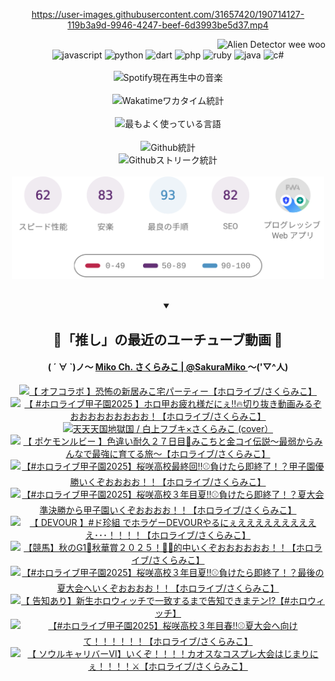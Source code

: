 <!-- START: HERO IMAGE GIF ////////// ////////// ////////// -->
<!-- <img src="@/../assets/img/gaming/ghost-of-tsushima.gif" width="100%"  alt="nellyXinwei's Hero Gif Image"/> -->
<!-- END: HERO IMAGE GIF ////////// ////////// ////////// -->

<div align="center" >  
  
<!-- START:ワンピース 第1015話「ルフィはRED ROCを使う」 -->
<https://user-images.githubusercontent.com/31657420/190714127-119b3a9d-9946-4247-beef-6d3993be5d37.mp4>
<!-- END:ワンピース 第1015話「ルフィはRED ROCを使う」 -->

<!-- START:VISITOR COUNTER -->
<div width="100%" align="right">
<img src="https://komarev.com/ghpvc/?username=nellyXinwei&label=🛸&color=grey&style=for-the-badge&labelcolor=ffffff" alt="Alien Detector wee woo"/>
</div>
<!-- END:VISITOR COUNTER -->

<!-- START: PROGRAMMING LANGUAGES -->
<!-- 色彩 Color Scheme:
#961E3A, #8A0D42, #5A0640, #4F265E, #2B355A, #3E759B, #CC4246,
#BB2649, #AD1052, #700750, #633075, #364270, #4E92C2, #FF5357
Sauce: https://www.webcreatorbox.com/inspiration/pantone-2023
-->

<img src="https://img.shields.io/badge/javascript%20-%23BB2649.svg?&style=for-the-badge&logo=javascript&logoColor=white&labelColor=961E3A" alt="javascript"/>
<img src="https://img.shields.io/badge/python%20-%23AD1052.svg?&style=for-the-badge&logo=python&logoColor=white&labelColor=8A0D42" alt="python" />
<img src="https://img.shields.io/badge/dart%20-%23700750.svg?&style=for-the-badge&logo=dart&logoColor=white&labelColor=5A0640" alt="dart"/>
<img src="https://img.shields.io/badge/php%20-%23633075.svg?&style=for-the-badge&logo=php&logoColor=white&labelColor=4F265E" alt="php"/>
<img src="https://img.shields.io/badge/ruby%20-%23364270.svg?&style=for-the-badge&logo=ruby&logoColor=white&labelColor=2B355A" alt="ruby"/>
<img src="https://img.shields.io/badge/java%20-%234E92C2.svg?&style=for-the-badge&logo=openjdk&logoColor=white&labelColor=3E759B" alt="java"/>
<img src="https://img.shields.io/badge/c%23-%23FF5357.svg?style=for-the-badge&logo=c-sharp&logoColor=white&labelColor=CC4246" alt="c#"/>  
<!-- END: PROGRAMMING LANGUAGES -->

<br>
<br>

<!-- START: MUSIC STATUS -->
  <!-- <a href="https://newojima-gsrs-20220114.vercel.app/api/now-playing?open">
    <img src="https://newojima-gsrs-20220114.vercel.app/api/now-playing" alt="Spotify現在再生中の音楽">
  </a> -->
  <img src="https://newojima-grss-20230114.vercel.app/api/spotify?border_color=transparent" alt="Spotify現在再生中の音楽" width="280px">
<!-- END: MUSIC STATUS -->

<br>
<br>

<!-- START: GITHUB STATUS -->
<!-- 色彩 Color Scheme:  #BB2649, #AD1052, #700750, #633075 -->
<img align="center" src="https://newojima-grs-20230109.vercel.app/api/wakatime?username=newojima&layout=compact&langs_count=10&locale=ja&hide_title=false&title_color=fff&hide_border=true&text_color=fff&bg_color=BB2649,BB2649,633075,633075&hide=other,css,html,bash,xml,git%20config,makefile,properties,yaml,markdown,text,json,jsx" alt="Wakatimeワカタイム統計" width="500px"/>

<br>
<br>

<!-- 色彩 Color Scheme:  #633075, #364270, #4E92C2 -->
  <img align="center" src="https://newojima-grs-20230109.vercel.app/api/top-langs?username=newojima&layout=compact&text_color=fff&icon_color=fff&hide_border=true&&locale=ja&hide_title=false&title_color=fff&include_all_commits=true&card_width=445&langs_count=11&hide=c%23,powershell,shaderlab,hlsl,makefile,jupyter%20notebook,python,html,css,shell,batchfile,less,liquid,hack,scss&bg_color=4F265E,633075,4E92C2" alt="最もよく使っている言語" width="500px"/>

<br>
<br>

<!-- 色彩 Color Scheme:  #4E92C2, #FF5357 -->
  <img align="center" src="https://newojima-grs-20230109.vercel.app/api?username=newojima&rank_icon=github&show_icons=true&&locale=ja&title_color=fff&text_color=fff&icon_color=fff&hide_border=true&hide_title=false&count_private=true&include_all_commits=true&card_width=495&disable_animations=true&bg_color=4E92C2,4E92C2,FF5357" alt="Github統計" width="500px"/>

<br>

<img align="center" src="https://streak-stats.demolab.com?user=newojima&theme=dark&hide_border=true&locale=ja&ring=BB2649&stroke=222222&background=151515&sideLabels=BB2649&currStreakLabel=ffffff&border=BB2649&fire=FF5357&currStreakNum=ffffff&sideNums=FF5357&dates=ffffff" alt="Githubストリーク統計" width="500px"/>

<br>
<br>

  <img align="center" width="500px" src="@/../assets/img/page-insights.svg" alt="Githubページの洞察"/>
  
</div>
<!-- END: GITHUB STATUS -->

<br>
<br>

<div align="center">
<details open>
  <summary>

  </summary>

  <h2 align="center">🌸「推し」の最近のユーチューブ動画 🌸</h2>
  <h4>
  ( ´ ∀ `)ノ～ 
  <a href="https://www.youtube.com/@SakuraMiko">Miko Ch. さくらみこ | @SakuraMiko
  </a>
   ～('▽^人)
  </h4>

  <!-- BEGIN YOUTUBE-CARDS -->
<a href="https://www.youtube.com/watch?v=VJm12Ztekgo"><img src="https://ytcards.demolab.com/?id=VJm12Ztekgo&title=%E3%80%90+%E3%82%AA%E3%83%95%E3%82%B3%E3%83%A9%E3%83%9C+%E3%80%91%E6%81%90%E6%80%96%E3%81%AE%E6%96%B0%E5%B1%85%E3%81%BF%E3%81%93%E5%AE%85%E3%83%91%E3%83%BC%E3%83%86%E3%82%A3%E3%83%BC%E3%80%90%E3%83%9B%E3%83%AD%E3%83%A9%E3%82%A4%E3%83%96%2F%E3%81%95%E3%81%8F%E3%82%89%E3%81%BF%E3%81%93%E3%80%91&lang=ja&timestamp=1761659775&background_color=%230d1117&title_color=%23ffffff&stats_color=%23dedede&max_title_lines=1&width=187&border_radius=5&duration=5920" alt="【 オフコラボ 】恐怖の新居みこ宅パーティー【ホロライブ/さくらみこ】" title="【 オフコラボ 】恐怖の新居みこ宅パーティー【ホロライブ/さくらみこ】"></a>
<a href="https://www.youtube.com/watch?v=bxUdgYKIt5s"><img src="https://ytcards.demolab.com/?id=bxUdgYKIt5s&title=%E3%80%90+%23%E3%83%9B%E3%83%AD%E3%83%A9%E3%82%A4%E3%83%96%E7%94%B2%E5%AD%90%E5%9C%922025+%E3%80%91%E3%83%9B%E3%83%AD%E7%94%B2%E3%81%8A%E7%96%B2%E3%82%8C%E6%A7%98%E3%81%A0%E3%81%AB%E3%81%87%E2%80%BC%F0%9F%94%A5%E5%88%87%E3%82%8A%E6%8A%9C%E3%81%8D%E5%8B%95%E7%94%BB%E3%81%BF%E3%82%8B%E3%81%9E%E3%81%8A%E3%81%8A%E3%81%8A%E3%81%8A%E3%81%8A%E3%81%8A%E3%81%8A%E3%81%8A%E3%81%8A%EF%BC%81%E3%80%90%E3%83%9B%E3%83%AD%E3%83%A9%E3%82%A4%E3%83%96%2F%E3%81%95%E3%81%8F%E3%82%89%E3%81%BF%E3%81%93%E3%80%91&lang=ja&timestamp=1761581262&background_color=%230d1117&title_color=%23ffffff&stats_color=%23dedede&max_title_lines=1&width=187&border_radius=5&duration=7044" alt="【 #ホロライブ甲子園2025 】ホロ甲お疲れ様だにぇ‼🔥切り抜き動画みるぞおおおおおおおおお！【ホロライブ/さくらみこ】" title="【 #ホロライブ甲子園2025 】ホロ甲お疲れ様だにぇ‼🔥切り抜き動画みるぞおおおおおおおおお！【ホロライブ/さくらみこ】"></a>
<a href="https://www.youtube.com/watch?v=4I5JQqYIWBg"><img src="https://ytcards.demolab.com/?id=4I5JQqYIWBg&title=%E5%A4%A9%E5%A4%A9%E5%A4%A9%E5%9B%BD%E5%9C%B0%E7%8D%84%E5%9B%BD+%2F+%E7%99%BD%E4%B8%8A%E3%83%95%E3%83%96%E3%82%AD%C3%97%E3%81%95%E3%81%8F%E3%82%89%E3%81%BF%E3%81%93+%28cover%EF%BC%89&lang=ja&timestamp=1761570007&background_color=%230d1117&title_color=%23ffffff&stats_color=%23dedede&max_title_lines=1&width=187&border_radius=5&duration=234" alt="天天天国地獄国 / 白上フブキ×さくらみこ (cover）" title="天天天国地獄国 / 白上フブキ×さくらみこ (cover）"></a>
<a href="https://www.youtube.com/watch?v=d5ogsovblzc"><img src="https://ytcards.demolab.com/?id=d5ogsovblzc&title=%E3%80%90+%E3%83%9D%E3%82%B1%E3%83%A2%E3%83%B3%E3%83%AB%E3%83%93%E3%83%BC+%E3%80%91%E8%89%B2%E9%81%95%E3%81%84%E8%80%90%E4%B9%85%EF%BC%92%EF%BC%97%E6%97%A5%E7%9B%AE%F0%9F%8E%A3%E3%81%BF%E3%81%93%E3%81%A1%E3%81%A8%E9%87%91%E3%82%B3%E3%82%A4%E4%BC%9D%E8%AA%AC%EF%BD%9E%E6%9C%80%E5%BC%B1%E3%81%8B%E3%82%89%E3%81%BF%E3%82%93%E3%81%AA%E3%81%A7%E6%9C%80%E5%BC%B7%E3%81%AB%E8%82%B2%E3%81%A6%E3%82%8B%E6%97%85%EF%BD%9E%E3%80%90%E3%83%9B%E3%83%AD%E3%83%A9%E3%82%A4%E3%83%96%2F%E3%81%95%E3%81%8F%E3%82%89%E3%81%BF%E3%81%93%E3%80%91&lang=ja&timestamp=1761319860&background_color=%230d1117&title_color=%23ffffff&stats_color=%23dedede&max_title_lines=1&width=187&border_radius=5&duration=11424" alt="【 ポケモンルビー 】色違い耐久２７日目🎣みこちと金コイ伝説～最弱からみんなで最強に育てる旅～【ホロライブ/さくらみこ】" title="【 ポケモンルビー 】色違い耐久２７日目🎣みこちと金コイ伝説～最弱からみんなで最強に育てる旅～【ホロライブ/さくらみこ】"></a>
<a href="https://www.youtube.com/watch?v=0Lyo6TqXfA4"><img src="https://ytcards.demolab.com/?id=0Lyo6TqXfA4&title=%E3%80%90%23%E3%83%9B%E3%83%AD%E3%83%A9%E3%82%A4%E3%83%96%E7%94%B2%E5%AD%90%E5%9C%922025%E3%80%91%E6%A1%9C%E5%92%B2%E9%AB%98%E6%A0%A1%E6%9C%80%E7%B5%82%E5%9B%9E%E2%80%BC%E2%9A%BE%E8%B2%A0%E3%81%91%E3%81%9F%E3%82%89%E5%8D%B3%E7%B5%82%E4%BA%86%EF%BC%81%EF%BC%9F%E7%94%B2%E5%AD%90%E5%9C%92%E5%84%AA%E5%8B%9D%E3%81%84%E3%81%8F%E3%81%9E%E3%81%8A%E3%81%8A%E3%81%8A%E3%81%8A%EF%BC%81%EF%BC%81%E3%80%90%E3%83%9B%E3%83%AD%E3%83%A9%E3%82%A4%E3%83%96%2F%E3%81%95%E3%81%8F%E3%82%89%E3%81%BF%E3%81%93%E3%80%91&lang=ja&timestamp=1761237691&background_color=%230d1117&title_color=%23ffffff&stats_color=%23dedede&max_title_lines=1&width=187&border_radius=5&duration=22853" alt="【#ホロライブ甲子園2025】桜咲高校最終回‼⚾負けたら即終了！？甲子園優勝いくぞおおおお！！【ホロライブ/さくらみこ】" title="【#ホロライブ甲子園2025】桜咲高校最終回‼⚾負けたら即終了！？甲子園優勝いくぞおおおお！！【ホロライブ/さくらみこ】"></a>
<a href="https://www.youtube.com/watch?v=D6F3CeJhS4k"><img src="https://ytcards.demolab.com/?id=D6F3CeJhS4k&title=%E3%80%90%23%E3%83%9B%E3%83%AD%E3%83%A9%E3%82%A4%E3%83%96%E7%94%B2%E5%AD%90%E5%9C%922025%E3%80%91%E6%A1%9C%E5%92%B2%E9%AB%98%E6%A0%A1%EF%BC%93%E5%B9%B4%E7%9B%AE%E5%A4%8F%E2%80%BC%E2%9A%BE%E8%B2%A0%E3%81%91%E3%81%9F%E3%82%89%E5%8D%B3%E7%B5%82%E4%BA%86%EF%BC%81%EF%BC%9F%E5%A4%8F%E5%A4%A7%E4%BC%9A%E6%BA%96%E6%B1%BA%E5%8B%9D%E3%81%8B%E3%82%89%E7%94%B2%E5%AD%90%E5%9C%92%E3%81%84%E3%81%8F%E3%81%9E%E3%81%8A%E3%81%8A%E3%81%8A%E3%81%8A%EF%BC%81%EF%BC%81%E3%80%90%E3%83%9B%E3%83%AD%E3%83%A9%E3%82%A4%E3%83%96%2F%E3%81%95%E3%81%8F%E3%82%89%E3%81%BF%E3%81%93%E3%80%91&lang=ja&timestamp=1761153546&background_color=%230d1117&title_color=%23ffffff&stats_color=%23dedede&max_title_lines=1&width=187&border_radius=5&duration=24280" alt="【#ホロライブ甲子園2025】桜咲高校３年目夏‼⚾負けたら即終了！？夏大会準決勝から甲子園いくぞおおおお！！【ホロライブ/さくらみこ】" title="【#ホロライブ甲子園2025】桜咲高校３年目夏‼⚾負けたら即終了！？夏大会準決勝から甲子園いくぞおおおお！！【ホロライブ/さくらみこ】"></a>
<a href="https://www.youtube.com/watch?v=JMBYl4WWL6U"><img src="https://ytcards.demolab.com/?id=JMBYl4WWL6U&title=%E3%80%90+DEVOUR+%E3%80%91%23%E3%83%89%E7%8F%8D%E7%B5%84+%E3%81%A7%E3%83%9B%E3%83%A9%E3%82%B2%E3%83%BCDEVOUR%E3%82%84%E3%82%8B%E3%81%AB%E3%81%87%E3%81%88%E3%81%88%E3%81%88%E3%81%88%E3%81%88%E3%81%88%E3%81%88%E3%81%88%E3%81%88%E3%81%88%EF%BD%A5%EF%BD%A5%EF%BD%A5%EF%BC%81%EF%BC%81%EF%BC%81%EF%BC%81%E3%80%90%E3%83%9B%E3%83%AD%E3%83%A9%E3%82%A4%E3%83%96%2F%E3%81%95%E3%81%8F%E3%82%89%E3%81%BF%E3%81%93%E3%80%91&lang=ja&timestamp=1760964485&background_color=%230d1117&title_color=%23ffffff&stats_color=%23dedede&max_title_lines=1&width=187&border_radius=5&duration=5935" alt="【 DEVOUR 】#ド珍組 でホラゲーDEVOURやるにぇええええええええええ･･･！！！！【ホロライブ/さくらみこ】" title="【 DEVOUR 】#ド珍組 でホラゲーDEVOURやるにぇええええええええええ･･･！！！！【ホロライブ/さくらみこ】"></a>
<a href="https://www.youtube.com/watch?v=P2dXG0RxmOY"><img src="https://ytcards.demolab.com/?id=P2dXG0RxmOY&title=%E3%80%90%E7%AB%B6%E9%A6%AC%E3%80%91%E7%A7%8B%E3%81%AEG1%F0%9F%8F%87%E7%A7%8B%E8%8F%AF%E8%B3%9E%EF%BC%92%EF%BC%90%EF%BC%92%EF%BC%95%EF%BC%81%F0%9F%8F%87%F0%9F%8E%AF%E7%9A%84%E4%B8%AD%E3%81%84%E3%81%8F%E3%81%9E%E3%81%8A%E3%81%8A%E3%81%8A%E3%81%8A%E3%81%8A%E3%81%8A%EF%BC%81%EF%BC%81%E3%80%90%E3%83%9B%E3%83%AD%E3%83%A9%E3%82%A4%E3%83%96%2F%E3%81%95%E3%81%8F%E3%82%89%E3%81%BF%E3%81%93%E3%80%91&lang=ja&timestamp=1760857270&background_color=%230d1117&title_color=%23ffffff&stats_color=%23dedede&max_title_lines=1&width=187&border_radius=5&duration=5033" alt="【競馬】秋のG1🏇秋華賞２０２５！🏇🎯的中いくぞおおおおおお！！【ホロライブ/さくらみこ】" title="【競馬】秋のG1🏇秋華賞２０２５！🏇🎯的中いくぞおおおおおお！！【ホロライブ/さくらみこ】"></a>
<a href="https://www.youtube.com/watch?v=ztkxPbGwK1k"><img src="https://ytcards.demolab.com/?id=ztkxPbGwK1k&title=%E3%80%90%23%E3%83%9B%E3%83%AD%E3%83%A9%E3%82%A4%E3%83%96%E7%94%B2%E5%AD%90%E5%9C%922025%E3%80%91%E6%A1%9C%E5%92%B2%E9%AB%98%E6%A0%A1%EF%BC%93%E5%B9%B4%E7%9B%AE%E5%A4%8F%E2%80%BC%E2%9A%BE%E8%B2%A0%E3%81%91%E3%81%9F%E3%82%89%E5%8D%B3%E7%B5%82%E4%BA%86%EF%BC%81%EF%BC%9F%E6%9C%80%E5%BE%8C%E3%81%AE%E5%A4%8F%E5%A4%A7%E4%BC%9A%E3%81%B8%E3%81%84%E3%81%8F%E3%81%9E%E3%81%8A%E3%81%8A%E3%81%8A%E3%81%8A%EF%BC%81%EF%BC%81%E3%80%90%E3%83%9B%E3%83%AD%E3%83%A9%E3%82%A4%E3%83%96%2F%E3%81%95%E3%81%8F%E3%82%89%E3%81%BF%E3%81%93%E3%80%91&lang=ja&timestamp=1760804245&background_color=%230d1117&title_color=%23ffffff&stats_color=%23dedede&max_title_lines=1&width=187&border_radius=5&duration=17989" alt="【#ホロライブ甲子園2025】桜咲高校３年目夏‼⚾負けたら即終了！？最後の夏大会へいくぞおおおお！！【ホロライブ/さくらみこ】" title="【#ホロライブ甲子園2025】桜咲高校３年目夏‼⚾負けたら即終了！？最後の夏大会へいくぞおおおお！！【ホロライブ/さくらみこ】"></a>
<a href="https://www.youtube.com/watch?v=1lYziWlkzFY"><img src="https://ytcards.demolab.com/?id=1lYziWlkzFY&title=%E3%80%90+%E5%91%8A%E7%9F%A5%E3%81%82%E3%82%8A%E3%80%91%E6%96%B0%E7%94%9F%E3%83%9B%E3%83%AD%E3%82%A6%E3%82%A3%E3%83%83%E3%83%81%E3%81%A7%E4%B8%80%E8%87%B4%E3%81%99%E3%82%8B%E3%81%BE%E3%81%A7%E5%91%8A%E7%9F%A5%E3%81%A7%E3%81%8D%E3%81%BE%E3%83%86%E3%83%B3%E2%81%89%E3%80%90%23%E3%83%9B%E3%83%AD%E3%82%A6%E3%82%A3%E3%83%83%E3%83%81%E3%80%91&lang=ja&timestamp=1760702822&background_color=%230d1117&title_color=%23ffffff&stats_color=%23dedede&max_title_lines=1&width=187&border_radius=5&duration=3634" alt="【 告知あり】新生ホロウィッチで一致するまで告知できまテン⁉【#ホロウィッチ】" title="【 告知あり】新生ホロウィッチで一致するまで告知できまテン⁉【#ホロウィッチ】"></a>
<a href="https://www.youtube.com/watch?v=De-TqdbpRPk"><img src="https://ytcards.demolab.com/?id=De-TqdbpRPk&title=%E3%80%90%23%E3%83%9B%E3%83%AD%E3%83%A9%E3%82%A4%E3%83%96%E7%94%B2%E5%AD%90%E5%9C%922025%E3%80%91%E6%A1%9C%E5%92%B2%E9%AB%98%E6%A0%A1%EF%BC%93%E5%B9%B4%E7%9B%AE%E6%98%A5%E2%80%BC%E2%9A%BE%E5%A4%8F%E5%A4%A7%E4%BC%9A%E3%81%B8%E5%90%91%E3%81%91%E3%81%A6%EF%BC%81%EF%BC%81%EF%BC%81%EF%BC%81%EF%BC%81%EF%BC%81%E3%80%90%E3%83%9B%E3%83%AD%E3%83%A9%E3%82%A4%E3%83%96%2F%E3%81%95%E3%81%8F%E3%82%89%E3%81%BF%E3%81%93%E3%80%91&lang=ja&timestamp=1760631761&background_color=%230d1117&title_color=%23ffffff&stats_color=%23dedede&max_title_lines=1&width=187&border_radius=5&duration=14944" alt="【#ホロライブ甲子園2025】桜咲高校３年目春‼⚾夏大会へ向けて！！！！！！【ホロライブ/さくらみこ】" title="【#ホロライブ甲子園2025】桜咲高校３年目春‼⚾夏大会へ向けて！！！！！！【ホロライブ/さくらみこ】"></a>
<a href="https://www.youtube.com/watch?v=GFIYWgZHUzw"><img src="https://ytcards.demolab.com/?id=GFIYWgZHUzw&title=%E3%80%90+%E3%82%BD%E3%82%A6%E3%83%AB%E3%82%AD%E3%83%A3%E3%83%AA%E3%83%90%E3%83%BC%E2%85%A5%E3%80%91%E3%81%84%E3%81%8F%E3%81%9E%EF%BC%81%EF%BC%81%EF%BC%81%EF%BC%81%E3%82%AB%E3%82%AA%E3%82%B9%E3%81%AA%E3%82%B3%E3%82%B9%E3%83%97%E3%83%AC%E5%A4%A7%E4%BC%9A%E3%81%AF%E3%81%98%E3%81%BE%E3%82%8A%E3%81%AB%E3%81%87%EF%BC%81%EF%BC%81%EF%BC%81%EF%BC%81%E2%9A%94%E3%80%90%E3%83%9B%E3%83%AD%E3%83%A9%E3%82%A4%E3%83%96%2F%E3%81%95%E3%81%8F%E3%82%89%E3%81%BF%E3%81%93%E3%80%91&lang=ja&timestamp=1760530704&background_color=%230d1117&title_color=%23ffffff&stats_color=%23dedede&max_title_lines=1&width=187&border_radius=5&duration=4195" alt="【 ソウルキャリバーⅥ】いくぞ！！！！カオスなコスプレ大会はじまりにぇ！！！！⚔【ホロライブ/さくらみこ】" title="【 ソウルキャリバーⅥ】いくぞ！！！！カオスなコスプレ大会はじまりにぇ！！！！⚔【ホロライブ/さくらみこ】"></a>
<!-- END YOUTUBE-CARDS -->

</div>
  
</details>
